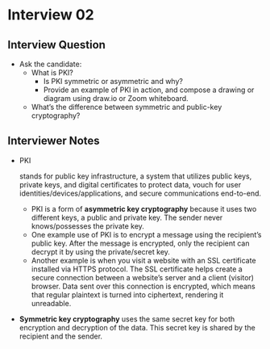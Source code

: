 # Interview 02

## Interview Question

- Ask the candidate:
  - What is PKI?
    - Is PKI symmetric or asymmetric and why?
    - Provide an example of PKI in action, and compose a drawing or diagram using draw.io or Zoom whiteboard.
  - What’s the difference between symmetric and public-key cryptography?

## Interviewer Notes

- PKI

   

  stands for public key infrastructure, a system that utilizes public keys, private keys, and digital certificates to protect data, vouch for user identities/devices/applications, and secure communications end-to-end.

  - PKI is a form of **asymmetric key cryptography** because it uses two different keys, a public and private key. The sender never knows/possesses the private key.
  - One example use of PKI is to encrypt a message using the recipient’s public key. After the message is encrypted, only the recipient can decrypt it by using the private/secret key. 
  - Another example is when you visit a website with an SSL certificate installed via HTTPS protocol. The SSL certificate helps create a secure connection between a website’s server and a client (visitor) browser. Data sent over this connection is encrypted, which means that regular plaintext is turned into ciphertext, rendering it unreadable.

- **Symmetric key cryptography** uses the same secret key for both encryption and decryption of the data. This secret key is shared by the recipient and the sender.